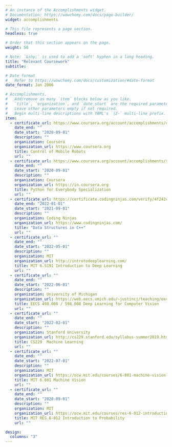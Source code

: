 ```yaml
---
# An instance of the Accomplishments widget.
# Documentation: https://wowchemy.com/docs/page-builder/
widget: accomplishments

# This file represents a page section.
headless: true

# Order that this section appears on the page.
weight: 50

# Note: `&shy;` is used to add a 'soft' hyphen in a long heading.
title: "Relevant Coursework"
subtitle:

# Date format
#   Refer to https://wowchemy.com/docs/customization/#date-format
date_format: Jan 2006

# Accomplishments.
#   Add/remove as many `item` blocks below as you like.
#   `title`, `organization`, and `date_start` are the required parameters.
#   Leave other parameters empty if not required.
#   Begin multi-line descriptions with YAML's `|2-` multi-line prefix.
item:
  - certificate_url: https://www.coursera.org/account/accomplishments/certificate/24MMJAUGCW7S
    date_end: ""
    date_start: "2020-09-01"
    description: ""
    organization: Coursera
    organization_url: https://www.coursera.org
    title: Control of Mobile Robots
    url: ""
  - certificate_url: https://www.coursera.org/account/accomplishments/specialization/certificate/RAC7PML7S4ZL
    date_end: ""
    date_start: "2020-09-01"
    description: ""
    organization: Coursera
    organization_url: https://in.coursera.org
    title: Python for Everybody Specialization
    url: ""
  - certificate_url: https://certificate.codingninjas.com/verify/4f242cb1e5c3f515
    date_end: "2022-01-01"
    date_start: "2021-09-01"
    description: ""
    organization: Coding Ninjas
    organization_url: https://www.codingninjas.com/
    title: "Data Structures in C++"
    url: ""
  - certificate_url: ""
    date_end: ""
    date_start: "2022-05-01"
    description: ""
    organization: MIT
    organization_url: http://introtodeeplearning.com/
    title: MIT 6.S191 Introduction to Deep Learning 
    url: ""
  - certificate_url: ""
    date_end: ""
    date_start: "2022-06-01"
    description: ""
    organization: University of Michigan
    organization_url: https://web.eecs.umich.edu/~justincj/teaching/eecs498/WI2022/
    title: EECS 498.008 / 598.008 Deep Learning for Computer Vision
    url: ""
  - certificate_url: ""
    date_end: ""
    date_start: "2022-02-01"
    description: ""
    organization: Stanford University
    organization_url: http://cs229.stanford.edu/syllabus-summer2019.html
    title: CS229  Machine Learning 
    url: ""
  - certificate_url: ""
    date_end: ""
    date_start: "2022-07-01"
    description: ""
    organization: MIT
    organization_url: https://ocw.mit.edu/courses/6-801-machine-vision-fall-2020/
    title: MIT 6.801 Machine Vision
    url: ""
  - certificate_url: ""
    date_end: ""
    date_start: "2020-09-01"
    description: ""
    organization: MIT
    organization_url: https://ocw.mit.edu/courses/res-6-012-introduction-to-probability-spring-2018/
    title: MIT RES.6-012 Introduction to Probability
    url: ""

design:
  columns: "3"
---
```

